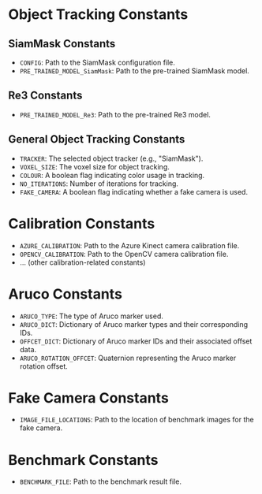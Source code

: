 # Object Tracking Constants

## SiamMask Constants

- `CONFIG`: Path to the SiamMask configuration file.
- `PRE_TRAINED_MODEL_SiamMask`: Path to the pre-trained SiamMask model.

## Re3 Constants

- `PRE_TRAINED_MODEL_Re3`: Path to the pre-trained Re3 model.

## General Object Tracking Constants

- `TRACKER`: The selected object tracker (e.g., "SiamMask").
- `VOXEL_SIZE`: The voxel size for object tracking.
- `COLOUR`: A boolean flag indicating color usage in tracking.
- `NO_ITERATIONS`: Number of iterations for tracking.
- `FAKE_CAMERA`: A boolean flag indicating whether a fake camera is used.

# Calibration Constants

- `AZURE_CALIBRATION`: Path to the Azure Kinect camera calibration file.
- `OPENCV_CALIBRATION`: Path to the OpenCV camera calibration file.
- ... (other calibration-related constants)

# Aruco Constants

- `ARUCO_TYPE`: The type of Aruco marker used.
- `ARUCO_DICT`: Dictionary of Aruco marker types and their corresponding IDs.
- `OFFCET_DICT`: Dictionary of Aruco marker IDs and their associated offset data.
- `ARUCO_ROTATION_OFFCET`: Quaternion representing the Aruco marker rotation offset.

# Fake Camera Constants

- `IMAGE_FILE_LOCATIONS`: Path to the location of benchmark images for the fake camera.

# Benchmark Constants

- `BENCHMARK_FILE`: Path to the benchmark result file.

